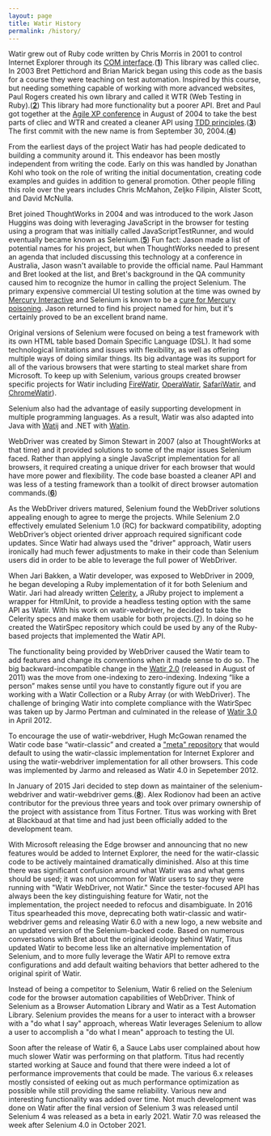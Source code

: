 ```yaml
---
layout: page
title: Watir History
permalink: /history/
---
```


Watir grew out of Ruby code written by Chris Morris in 2001 to control Internet Explorer through its 
[COM interface](https://en.wikipedia.org/wiki/Component_Object_Model).(<strong>[1](https://web.archive.org/web/20040611154239/http://www.clabs.org/wtr/index.cgi?page=/AboutWtr)</strong>) 
This library was called cliec. In 2003 Bret Pettichord and Brian Marick began using this code as the basis for a
course they were teaching on test automation. Inspired by this course, but needing something capable of working
with more advanced websites, Paul Rogers created his own library and called it WTR (Web Testing in 
Ruby).(<strong>[2](https://github.com/watir/watir-classic/commit/aca359)</strong>) This library had more functionality
 but a poorer API. Bret and Paul got together at the 
[Agile XP conference](https://web.archive.org/web/20041013084540/http://www.xpuniverse.com:80/schedule/T15)
in August of 2004 to take the best parts of cliec and WTR and created a cleaner API using 
[TDD principles](https://en.wikipedia.org/wiki/Test-driven_development).(<strong>[3](https://web.archive.org/web/20041011114632/http://www.io.com/~wazmo/blog/archives/2004_08.html)</strong>) 
The first commit with the new name is from September 30, 2004.(<strong>[4](https://github.com/watir/watir-classic/commit/7c7a8a)</strong>) 

From the earliest days of the project Watir has had people dedicated to building a community around it.
This endeavor has been mostly independent from writing the code. Early on this was handled by Jonathan Kohl 
who took on the role of writing the initial documentation, creating code examples and guides in addition to
general promotion. Other people filling this role over the years includes Chris McMahon, Zeljko Filipin,
Alister Scott, and David McNulla. 

Bret joined ThoughtWorks in 2004 and was introduced
to the work Jason Huggins was doing with leveraging JavaScript in the browser for testing using
a program that was initially called JavaScriptTestRunner,
and would eventually became known as 
Selenium.(<strong>[5](https://web.archive.org/web/20140519003122/http://rubyforge.org/pipermail/wtr-general/2004-August/000228.html)</strong>) 
Fun fact: Jason made a list of potential names for his project, but when ThoughtWorks needed
to present an agenda that included discussing this technology at a conference in Australia, Jason wasn't
available to provide the official name. Paul Hammant and Bret looked at the list, 
and Bret's background in the QA community caused him to recognize the humor in calling the project
Selenium. The primary expensive commercial UI testing solution at the time was owned by 
[Mercury Interactive](https://en.wikipedia.org/wiki/Mercury_Interactive) 
and Selenium is known to be a [cure for Mercury poisoning](https://www.ncbi.nlm.nih.gov/pubmed/1304229).
Jason returned to find his project named for him, but it's certainly proved to be an excellent brand name.

Original versions of Selenium were focused on being a test framework with its own HTML table based 
Domain Specific Language (DSL). It had some technological limitations and issues with flexibility, 
as well as offering multiple ways of doing similar things. Its big advantage was its support
for all of the various browsers that were starting to steal market share from Microsoft. 
To keep up with Selenium, various groups created browser specific projects for Watir including
[FireWatir](https://github.com/facebookarchive/watir), 
[OperaWatir](https://github.com/operasoftware/operawatir), 
[SafariWatir](https://github.com/redsquirrel/safariwatir), and
[ChromeWatir](https://github.com/jijeshmohan/chromewatir)).

Selenium also had the advantage of easily supporting development in multiple programming languages. 
As a result, Watir was also adapted into Java with [Watij](https://sourceforge.net/projects/watij/) and
.NET with [Watin](https://www.codeproject.com/Tips/658947/Watin-An-Automation-Testing-in-NET).

WebDriver was created by Simon Stewart in 2007 (also at ThoughtWorks at that time) and it provided
solutions to some of the major issues Selenium faced. Rather than applying a single 
JavaScript implementation for all browsers, it required creating a unique driver for each browser
that would have more power and flexibility. The code base boasted a cleaner API and was less of a testing
framework than a toolkit of direct browser automation 
commands.(<strong>[6](http://www.seleniumhq.org/about/history.jsp)</strong>) 

As the WebDriver drivers matured, Selenium found the WebDriver solutions appealing enough to agree to 
merge the projects.
While Selenium 2.0 effectively emulated Selenium 1.0 (RC) for backward compatibility, adopting WebDriver’s 
object oriented driver approach required significant code updates.
Since Watir had always used the "driver" approach, Watir users ironically had much fewer adjustments to make in
their code than Selenium users did in order to be able to leverage the full power of WebDriver.

When Jari Bakken, a Watir developer, was exposed to WebDriver in 2009, he began developing a Ruby implementation of it 
for both Selenium and Watir. Jari had already written [Celerity](https://github.com/jarib/celerity), 
a JRuby project to implement a wrapper for HtmlUnit, to provide a headless testing option with the same API as Watir. 
With his work on watir-webdriver, he decided to take the Celerity specs and make them usable for both 
projects.([7](https://github.com/watir/watirspec/tree/9443ea77ab998b4f676a120221b460dcab421933)). 
In doing so he created the WatirSpec repository which could be used by any of the Ruby-based projects that 
implemented the Watir API.

The functionality being provided by WebDriver caused the Watir team to add features and change its conventions 
when it made sense to do so. The big backward-incompatible change in the [Watir 2.0](http://watir.com/watir-2-0/) 
(released in August of 2011) was the move from one-indexing to zero-indexing. 
Indexing “like a person” makes sense until you have to constantly figure out if you are working with a 
Watir Collection or a Ruby Array (or with WebDriver). The challenge of bringing Watir into complete 
compliance with the WatirSpec was taken up by Jarmo Pertman and culminated in the release 
of [Watir 3.0](http://watir.com/watir-3-released/) in April 2012.

To encourage the use of watir-webdriver, Hugh McGowan renamed the Watir code base “watir-classic” and 
created a ["meta" repository](https://github.com/watir/watir_meta#about) that would default to using 
the watir-classic implementation for Internet Explorer and using the watir-webdriver implementation 
for all other browsers. This code was implemented by Jarmo and released as Watir 4.0 in Sepetember 2012.

In January of 2015 Jari decided to step down as maintainer of the selenium-webdriver and watir-webdriver
gems.(<strong>[8](https://groups.google.com/forum/#!msg/selenium-developers/h2Ie4FNHmq4/OBsaatq5y6gJ)</strong>).
Alex Rodionov had been an active contributor for the previous three years and took over primary ownership of
the project with assistance from Titus Fortner. Titus was working with Bret at Blackbaud at that time
and had just been officially added to the development team.

With Microsoft releasing the Edge browser and announcing that no new features would be added
to Internet Explorer, the need for the watir-classic code to be actively maintained dramatically diminished.
Also at this time there was significant confusion around what Watir was and what gems should be used; it was not
uncommon for Watir users to say they were running with "Watir WebDriver, not Watir." Since the tester-focused
API has always been the key distinguishing feature for Watir, not the implementation, the project needed
to refocus and disambiguate. In 2016 Titus spearheaded this move, deprecating both watir-classic and watir-webdriver
gems and releasing Watir 6.0 with a new logo, a new website and an updated version of the Selenium-backed code. 
Based on numerous conversations with Bret about the original ideology behind Watir, Titus updated Watir to become
less like an alternative implementation of Selenium, and to more fully leverage the Watir API to 
remove extra configurations and add default waiting behaviors that better adhered to the original spirit of Watir. 

Instead of being a competitor to Selenium, Watir 6 relied on the Selenium code for the 
browser automation capabilities of WebDriver. Think of
Selenium as a Browser Automation Library and Watir as a Test Automation Library. Selenium provides
the means for a user to interact with a browser with a "do what I say" approach,
whereas Watir leverages Selenium to allow a user to accomplish a "do what I mean" approach to testing
the UI.

Soon after the release of Watir 6, a Sauce Labs user complained about how much slower Watir
was performing on that platform. Titus had recently started working at Sauce and found that there were
indeed a lot of performance improvements that could be made. 
The various 6.x releases mostly consisted of eeking out as much performance optimization as possible while
still providing the same reliability. Various new and interesting functionality was added over time.
Not much development was done on Watir after the final version of Selenium 3 was released
until Selenium 4 was released as a beta in early 2021. Watir 7.0 was released the week after Selenium 4.0
in October 2021.

